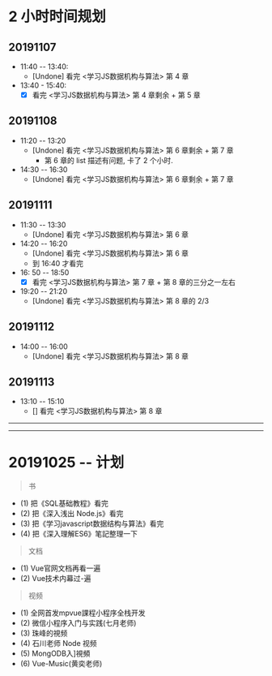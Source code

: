 # 2 小时时间规划

## 20191107 
- 11:40 -- 13:40: 
    + [Undone] 看完 <学习JS数据机构与算法> 第 4 章
- 13:40 - 15:40: 
    + [x] 看完 <学习JS数据机构与算法> 第 4 章剩余 + 第 5 章

## 20191108
- 11:20 -- 13:20
    + [Undone] 看完 <学习JS数据机构与算法> 第 6 章剩余 + 第 7 章
        - 第 6 章的 list 描述有问题, 卡了 2 个小时.
- 14:30 -- 16:30 
    + [Undone] 看完 <学习JS数据机构与算法> 第 6 章剩余 + 第 7 章       

## 20191111 
- 11:30 -- 13:30
    + [Undone] 看完 <学习JS数据机构与算法> 第 6 章
- 14:20 -- 16:20 
    + [Undone] 看完 <学习JS数据机构与算法> 第 6 章
    + 到 16:40 才看完
- 16: 50 -- 18:50
    + [x] 看完 <学习JS数据机构与算法> 第 7 章 + 第 8 章的三分之一左右    
- 19:20 -- 21:20
    + [Undone] 看完  <学习JS数据机构与算法>  第 8 章的 2/3    

## 20191112
- 14:00 -- 16:00 
    + [Undone] 看完  <学习JS数据机构与算法>  第 8 章

## 20191113
- 13:10 -- 15:10 
    + [] 看完  <学习JS数据机构与算法>  第 8 章 



---
---


# 20191025 -- 计划

> 书
- (1) 把《SQL基础教程》看完
- (2) 把《深入浅出 Node.js》看完
- (3) 把《学习javascript数据结构与算法》看完
- (4) 把《深入理解ES6》笔記整理一下

> 文档
- (1) Vue官网文档再看一遍
- (2) Vue技术内幕过-遍

> 视频
- (1) 全网首发mpvue課程小程序全栈开发
- (2) 微信小程序入门与实践(七月老师) 
- (3) 珠峰的視频
- (4) 石川老师 Node 视频
- (5) MongODB入]視頻
- (6) Vue-Music(黄奕老师)
